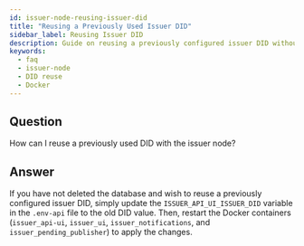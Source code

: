 ```yaml
---
id: issuer-node-reusing-issuer-did
title: "Reusing a Previously Used Issuer DID"
sidebar_label: Reusing Issuer DID
description: Guide on reusing a previously configured issuer DID without deleting the database.
keywords:
  - faq
  - issuer-node
  - DID reuse
  - Docker
---
```


## Question

How can I reuse a previously used DID with the issuer node?

## Answer

If you have not deleted the database and wish to reuse a previously configured issuer DID, simply update the `ISSUER_API_UI_ISSUER_DID` variable in the `.env-api` file to the old DID value. Then, restart the Docker containers (`issuer_api-ui`, `issuer_ui`, `issuer_notifications`, and `issuer_pending_publisher`) to apply the changes.
